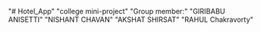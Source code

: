 "# Hotel_App" 
"college mini-project"
"Group member:"
"GIRIBABU ANISETTI"
"NISHANT CHAVAN"
"AKSHAT SHIRSAT"
"RAHUL Chakravorty"
